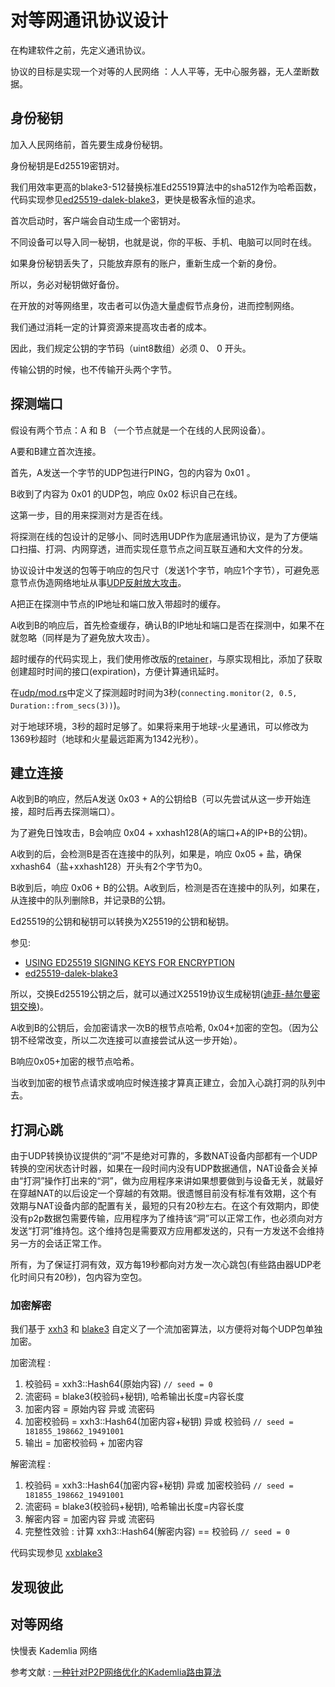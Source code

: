 # 对等网通讯协议设计

在构建软件之前，先定义通讯协议。

协议的目标是实现一个对等的人民网络 ：人人平等，无中心服务器，无人垄断数据。

## 身份秘钥

加入人民网络前，首先要生成身份秘钥。

身份秘钥是Ed25519密钥对。

我们用效率更高的blake3-512替换标准Ed25519算法中的sha512作为哈希函数，代码实现参见[ed25519-dalek-blake3](https://github.com/rmw-dart/ed25519-dalek-blake3/blob/master/src/blake3_512.rs)，更快是极客永恒的追求。

首次启动时，客户端会自动生成一个密钥对。

不同设备可以导入同一秘钥，也就是说，你的平板、手机、电脑可以同时在线。

如果身份秘钥丢失了，只能放弃原有的账户，重新生成一个新的身份。

所以，务必对秘钥做好备份。

在开放的对等网络里，攻击者可以伪造大量虚假节点身份，进而控制网络。

我们通过消耗一定的计算资源来提高攻击者的成本。

因此，我们规定公钥的字节码（uint8数组）必须 0、 0 开头。

传输公钥的时候，也不传输开头两个字节。

## 探测端口

假设有两个节点：A 和 B （一个节点就是一个在线的人民网设备）。

A要和B建立首次连接。

首先，A发送一个字节的UDP包进行PING，包的内容为 0x01 。

B收到了内容为 0x01 的UDP包，响应 0x02 标识自己在线。

这第一步，目的用来探测对方是否在线。

将探测在线的包设计的足够小、同时选用UDP作为底层通讯协议，是为了方便端口扫描、打洞、内网穿透，进而实现任意节点之间互联互通和大文件的分发。

协议设计中发送的包等于响应的包尺寸（发送1个字节，响应1个字节），可避免恶意节点伪造网络地址从事[UDP反射放大攻击](https://wikipedia.org/wiki/Denial-of-service_attack#Reflected_.2F_spoofed_attack)。

A把正在探测中节点的IP地址和端口放入带超时的缓存。

A收到B的响应后，首先检查缓存，确认B的IP地址和端口是否在探测中，如果不在就忽略（同样是为了避免放大攻击）。

超时缓存的代码实现上，我们使用修改版的[retainer](https://github.com/gcxfd/retainer)，与原实现相比，添加了获取创建超时时间的接口(expiration)，方便计算通讯延时。

在[udp/mod.rs](https://github.com/rmw-link/rust/blob/master/src/udp/mod.rs#L19)中定义了探测超时时间为3秒(`connecting.monitor(2, 0.5, Duration::from_secs(3))`)。

对于地球环境，3秒的超时足够了。如果将来用于地球-火星通讯，可以修改为1369秒超时（地球和火星最远距离为1342光秒）。

## 建立连接 

A收到B的响应，然后A发送 0x03 + A的公钥给B（可以先尝试从这一步开始连接，超时后再去探测端口）。

为了避免日蚀攻击，B会响应 0x04 + xxhash128(A的端口+A的IP+B的公钥)。

A收到的后，会检测B是否在连接中的队列，如果是，响应 0x05 + 盐，确保xxhash64（盐+xxhash128）开头有2个字节为0。

B收到后，响应 0x06 + B的公钥。A收到后，检测是否在连接中的队列，如果在，从连接中的队列删除B，并记录B的公钥。

Ed25519的公钥和秘钥可以转换为X25519的公钥和秘钥。

参见:

  * [USING ED25519 SIGNING KEYS FOR ENCRYPTION](https://blog.filippo.io/using-ed25519-keys-for-encryption/)
  * [ed25519-dalek-blake3](https://github.com/rmw-dart/ed25519-dalek-blake3/commit/3ea98e4403942b328b1deedf322619622e4503a7)

所以，交换Ed25519公钥之后，就可以通过X25519协议生成秘钥([迪菲-赫尔曼密钥交换](https://zh.wikipedia.org/wiki/%E8%BF%AA%E8%8F%B2-%E8%B5%AB%E7%88%BE%E6%9B%BC%E5%AF%86%E9%91%B0%E4%BA%A4%E6%8F%9B))。

A收到B的公钥后，会加密请求一次B的根节点哈希, 0x04+加密的空包。（因为公钥不经常改变，所以二次连接可以直接尝试从这一步开始）。

B响应0x05+加密的根节点哈希。

当收到加密的根节点请求或响应时候连接才算真正建立，会加入心跳打洞的队列中去。

## 打洞心跳

由于UDP转换协议提供的“洞”不是绝对可靠的，多数NAT设备内部都有一个UDP转换的空闲状态计时器，如果在一段时间内没有UDP数据通信，NAT设备会关掉由“打洞”操作打出来的“洞”，做为应用程序来讲如果想要做到与设备无关，就最好在穿越NAT的以后设定一个穿越的有效期。很遗憾目前没有标准有效期，这个有效期与NAT设备内部的配置有关，最短的只有20秒左右。在这个有效期内，即使没有p2p数据包需要传输，应用程序为了维持该“洞”可以正常工作，也必须向对方发送“打洞”维持包。这个维持包是需要双方应用都发送的，只有一方发送不会维持另一方的会话正常工作。

所有，为了保证打洞有效，双方每19秒都向对方发一次心跳包(有些路由器UDP老化时间只有20秒)，包内容为空包。

### 加密解密

我们基于 [xxh3](https://crates.io/crates/twox-hash) 和 [blake3](https://crates.io/crates/blake3) 自定义了一个流加密算法，以方便将对每个UDP包单独加密。

加密流程 :

  1. 校验码 = xxh3::Hash64(原始内容) `// seed = 0`
  1. 流密码 = blake3(校验码+秘钥), 哈希输出长度=内容长度
  1. 加密内容 = 原始内容 异或 流密码
  1. 加密校验码 = xxh3::Hash64(加密内容+秘钥) 异或 校验码 `// seed = 181855_198662_19491001`
  1. 输出 = 加密校验码 + 加密内容

解密流程 :

  1. 校验码 = xxh3::Hash64(加密内容+秘钥) 异或 加密校验码 `// seed = 181855_198662_19491001`
  1. 流密码 = blake3(校验码+秘钥), 哈希输出长度=内容长度
  1. 解密内容 = 加密内容 异或 流密码
  1. 完整性效验 : 计算 xxh3::Hash64(解密内容) == 校验码 `// seed = 0`

代码实现参见 [xxblake3](https://docs.rs/crate/xxblake3)

## 发现彼此

## 对等网络

快慢表 Kademlia 网络

参考文献 : [一种针对P2P网络优化的Kademlia路由算法](/pdf/P2P-Kademlia.pdf)








